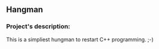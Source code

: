 ##  Hangman

### Project's description:

This is a simpliest hungman to restart C++ programming. ;-)
